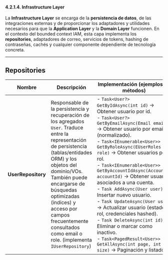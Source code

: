 #### 4.2.1.4. Infrastructure Layer ####

La **Infrastructure Layer** se encarga de la **persistencia de datos**, de las integraciones externas y de proporcionar los adaptadores y utilidades necesarios para que la **Application Layer** y la **Domain Layer** funcionen. En el contexto del bounded context IAM, esta capa implementa los **repositories**, adaptadores de correo, servicios de tokens, hashing de contraseñas, cachés y cualquier componente dependiente de tecnología concreta.

---

## Repositories

| Nombre                                            | Descripción                                                                                                                                                                                                                                                                                                | Implementación (ejemplos de métodos)                                                                                                                                                                                                                                                                                                                                                                                                                                                                                                                                                                                                                                                     |
| ------------------------------------------------- | ---------------------------------------------------------------------------------------------------------------------------------------------------------------------------------------------------------------------------------------------------------------------------------------------------------- | ---------------------------------------------------------------------------------------------------------------------------------------------------------------------------------------------------------------------------------------------------------------------------------------------------------------------------------------------------------------------------------------------------------------------------------------------------------------------------------------------------------------------------------------------------------------------------------------------------------------------------------------------------------------------------------------- |
| **UserRepository**  | Responsable de la persistencia y recuperación de los agregados `User`. Traduce entre la representación de persistencia (tablas/entidades ORM) y los objetos del dominio/VOs. También puede encargarse de búsquedas optimizadas (índices) y acceso por campos frecuentemente consultados como email o role. (implementa `IUserRepository`)  | - `Task<User?> GetByIdAsync(int id)` → Obtener usuario por id.<br>- `Task<User?> GetByEmailAsync(Email email)` → Obtener usuario por email (normalizado).<br>- `Task<IEnumerable<User>> GetByRoleAsync(EUserRoles role)` → Obtener usuarios por rol.<br>- `Task<IEnumerable<User>> GetByAccountIdAsync(AccountId accountId)` → Obtener usuarios asociados a una cuenta.<br>- `Task AddAsync(User user)` → Insertar nuevo usuario.<br>- `Task UpdateAsync(User user)` → Actualizar usuario (estado, rol, credenciales hashed).<br>- `Task DeleteAsync(int id)` → Eliminar o marcar como inactivo.<br>- `Task<PagedResult<User>> GetAllAsync(int page, int size)` → Paginación y listados. |
